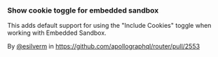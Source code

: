 ### Show cookie toggle for embedded sandbox 

This adds default support for using the "Include Cookies" toggle when working with Embedded Sandbox.

By [@esilverm](https://github.com/esilverm) in https://github.com/apollographql/router/pull/2553